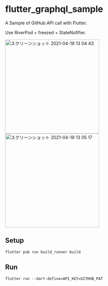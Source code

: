 # flutter_graphql_sample

A Sample of GitHub API call with Flutter.  

Use RiverPod + freezed + StateNofifier.

<img width="303" alt="スクリーンショット 2021-04-19 13 04 43" src="https://user-images.githubusercontent.com/7601454/115482837-8a098b80-a28a-11eb-9e8c-9667a7dba0df.png"><img width="303" alt="スクリーンショット 2021-04-19 13 05 17" src="https://user-images.githubusercontent.com/7601454/115482850-8e35a900-a28a-11eb-9db0-77221baa48f7.png">

## Setup

`flutter pub run build_runner build`

## Run

`flutter run --dart-define=API_KEY=GITHUB_PAT`
